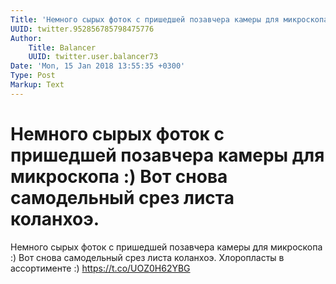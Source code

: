 ```yaml
---
Title: 'Немного сырых фоток с пришедшей позавчера камеры для микроскопа :) Вот снова самодельный срез листа коланхоэ.'
UUID: twitter.952856785798475776
Author:
    Title: Balancer
    UUID: twitter.user.balancer73
Date: 'Mon, 15 Jan 2018 13:55:35 +0300'
Type: Post
Markup: Text
---
```


# Немного сырых фоток с пришедшей позавчера камеры для микроскопа :) Вот снова самодельный срез листа коланхоэ.

Немного сырых фоток с пришедшей позавчера камеры для
микроскопа :) Вот снова самодельный срез листа коланхоэ.
Хлоропласты в ассортименте :) https://t.co/UOZ0H62YBG